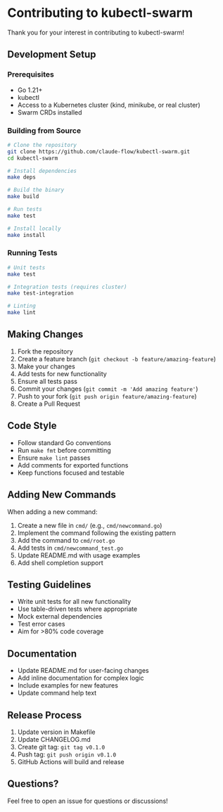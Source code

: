 # Contributing to kubectl-swarm

Thank you for your interest in contributing to kubectl-swarm!

## Development Setup

### Prerequisites

- Go 1.21+
- kubectl
- Access to a Kubernetes cluster (kind, minikube, or real cluster)
- Swarm CRDs installed

### Building from Source

```bash
# Clone the repository
git clone https://github.com/claude-flow/kubectl-swarm.git
cd kubectl-swarm

# Install dependencies
make deps

# Build the binary
make build

# Run tests
make test

# Install locally
make install
```

### Running Tests

```bash
# Unit tests
make test

# Integration tests (requires cluster)
make test-integration

# Linting
make lint
```

## Making Changes

1. Fork the repository
2. Create a feature branch (`git checkout -b feature/amazing-feature`)
3. Make your changes
4. Add tests for new functionality
5. Ensure all tests pass
6. Commit your changes (`git commit -m 'Add amazing feature'`)
7. Push to your fork (`git push origin feature/amazing-feature`)
8. Create a Pull Request

## Code Style

- Follow standard Go conventions
- Run `make fmt` before committing
- Ensure `make lint` passes
- Add comments for exported functions
- Keep functions focused and testable

## Adding New Commands

When adding a new command:

1. Create a new file in `cmd/` (e.g., `cmd/newcommand.go`)
2. Implement the command following the existing pattern
3. Add the command to `cmd/root.go`
4. Add tests in `cmd/newcommand_test.go`
5. Update README.md with usage examples
6. Add shell completion support

## Testing Guidelines

- Write unit tests for all new functionality
- Use table-driven tests where appropriate
- Mock external dependencies
- Test error cases
- Aim for >80% code coverage

## Documentation

- Update README.md for user-facing changes
- Add inline documentation for complex logic
- Include examples for new features
- Update command help text

## Release Process

1. Update version in Makefile
2. Update CHANGELOG.md
3. Create git tag: `git tag v0.1.0`
4. Push tag: `git push origin v0.1.0`
5. GitHub Actions will build and release

## Questions?

Feel free to open an issue for questions or discussions!